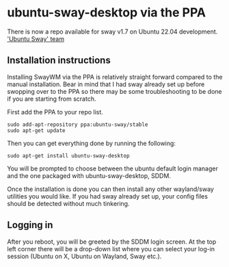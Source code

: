 # ubuntu-sway-desktop via the PPA

There is now a repo available for sway v1.7 on Ubuntu 22.04 development. ['Ubuntu Sway' team](https://launchpad.net/~ubuntu-sway/+archive/ubuntu/stable)

## Installation instructions

Installing SwayWM via the PPA is relatively straight forward compared to the manual installation. Bear in mind that I had sway already set up before swopping over to the PPA so there may be some troubleshooting to be done if you are starting from scratch.

First add the PPA to your repo list.
```
sudo add-apt-repository ppa:ubuntu-sway/stable
sudo apt-get update
```

Then you can get everything done by running the following:

```
sudo apt-get install ubuntu-sway-desktop
```

You will be prompted to choose between the ubuntu default login manager and the one packaged with ubuntu-sway-desktop, SDDM.

Once the installation is done you can then install any other wayland/sway utilities you would like. If you had sway already set up, your config files should be detected without much tinkering.

## Logging in

After you reboot, you will be greeted by the SDDM login screen. At the top left corner there will be a drop-down list where you can select your log-in session (Ubuntu on X, Ubuntu on Wayland, Sway etc.).

